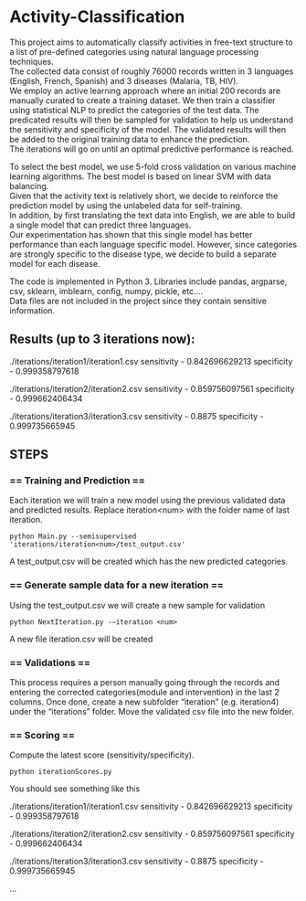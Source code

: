 # Activity-Classification
This project aims to automatically classify activities in free-text structure to a list of pre-defined categories using natural language processing techniques.   
The collected data consist of roughly 76000 records written in 3 languages (English, French, Spanish) and 3 diseases (Malaria, TB, HIV).      
We employ an active learning approach where an initial 200 records are manually curated to create a training dataset. 
 We then train a classifier using statistical NLP to predict the categories of the test data.   The predicated results will then be sampled for validation 
 to help us understand the sensitivity and specificity of the model.  The validated results will then be added to the original training data to enhance the prediction.   
  The iterations will go on until an optimal predictive performance is reached.  

To select the best model, we use 5-fold cross validation on various machine learning algorithms.    The best model is based on linear SVM with data balancing.  
 Given that the activity text is relatively short, we decide to reinforce the prediction model by using the unlabeled data for self-training.   
  In addition, by first translating the text data into English, we are able to build a single model that can predict three languages.  
  Our experimentation has shown that this single model has better performance than each language specific model.   However, since categories are strongly specific 
  to the disease type, we decide to build a separate model for each disease.  

The code is implemented in Python 3.  Libraries include pandas, argparse, csv, sklearn, imblearn, config, numpy, pickle, etc….<br /> 
Data files are not included in the project since they contain sensitive information.  

## Results (up to 3 iterations now):  

./iterations/iteration1/iteration1.csv
sensitivity - 0.842696629213
specificity - 0.999358797618

./iterations/iteration2/iteration2.csv
sensitivity - 0.859756097561
specificity - 0.999662406434

./iterations/iteration3/iteration3.csv
sensitivity - 0.8875
specificity - 0.999735665945

## STEPS

### == Training and Prediction ==
Each iteration we will train a new model using the previous validated data and predicted results. 
Replace iteration&lt;num&gt; with the folder name of last iteration.

`python Main.py --semisupervised  'iterations/iteration<num>/test_output.csv'`

A test_output.csv will be created which has the new predicted categories.

### == Generate sample data for a new iteration ==
Using the test_output.csv we will create a new sample for validation

`python NextIteration.py -–iteration <num>`

A new file iteration<num>.csv will be created 

### == Validations ==
This process requires a person manually going through the records and entering the corrected categories(module and intervention) in the last 2 columns.
Once done, create a new subfolder  “iteration<num>”  (e.g. iteration4) under the “iterations” folder.   Move the validated csv file into the new folder.  

### == Scoring ==
Compute the latest score (sensitivity/specificity).   

`python iterationScores.py`

You should see something like this 

./iterations/iteration1/iteration1.csv
sensitivity - 0.842696629213
specificity - 0.999358797618

./iterations/iteration2/iteration2.csv
sensitivity - 0.859756097561
specificity - 0.999662406434

./iterations/iteration3/iteration3.csv
sensitivity - 0.8875
specificity - 0.999735665945

…
